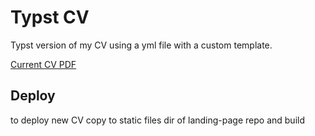 # Typst CV

Typst version of my CV using a yml file with a custom template.

[Current CV PDF](https://benarmstro.ng/cv)

## Deploy

to deploy new CV copy to static files dir of landing-page repo and build
